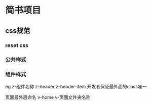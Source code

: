 # 简书项目
## css规范
### reset css
### 公共样式  

### 组件样式
 eg 
 z-组件名称  z-header z-header-item  开发者保证最外面的class唯一


页面最外层命名
v-home  v-页面文件夹名称
